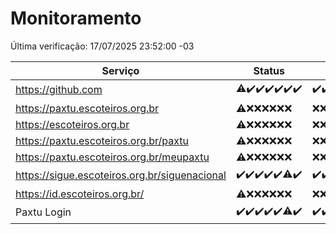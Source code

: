 # Monitoramento

Última verificação: 17/07/2025 23:52:00 -03

|Serviço|Status|Últimas 24h|
|---|---|---|
|https://github.com|<span title="2025-07-11: OK=22, Falhas=1">⚠️</span><span title="2025-07-12: OK=23">✔️</span><span title="2025-07-13: OK=23">✔️</span><span title="2025-07-14: OK=23">✔️</span><span title="2025-07-15: OK=23">✔️</span><span title="2025-07-16: OK=23">✔️</span><span title="2025-07-17: OK=2">✔️</span>|<span title="17/07/2025 00:52:00 -03 : 200">✔️</span><span title="17/07/2025 01:28:00 -03 : 200">✔️</span><span title="17/07/2025 02:16:00 -03 : 200">✔️</span><span title="17/07/2025 03:15:00 -03 : 200">✔️</span><span title="17/07/2025 04:13:00 -03 : 200">✔️</span><span title="17/07/2025 05:14:00 -03 : 200">✔️</span><span title="17/07/2025 06:14:00 -03 : 200">✔️</span><span title="17/07/2025 07:11:00 -03 : 200">✔️</span><span title="17/07/2025 08:09:00 -03 : 200">✔️</span><span title="17/07/2025 09:19:00 -03 : 200">✔️</span><span title="17/07/2025 10:29:00 -03 : 200">✔️</span><span title="17/07/2025 11:09:00 -03 : 200">✔️</span><span title="17/07/2025 12:10:00 -03 : 200">✔️</span><span title="17/07/2025 13:12:00 -03 : 200">✔️</span><span title="17/07/2025 14:10:00 -03 : 200">✔️</span><span title="17/07/2025 15:14:00 -03 : 200">✔️</span><span title="17/07/2025 16:10:00 -03 : 200">✔️</span><span title="17/07/2025 17:11:00 -03 : 200">✔️</span><span title="17/07/2025 18:09:00 -03 : 200">✔️</span><span title="17/07/2025 19:10:00 -03 : 200">✔️</span><span title="17/07/2025 20:10:00 -03 : 200">✔️</span><span title="17/07/2025 21:52:00 -03 : 200">✔️</span><span title="17/07/2025 23:52:00 -03 : 200">✔️</span>|
|https://paxtu.escoteiros.org.br|<span title="2025-07-11: OK=17, Falhas=6">⚠️</span><span title="2025-07-12: Falhas=23">❌</span><span title="2025-07-13: Falhas=23">❌</span><span title="2025-07-14: Falhas=23">❌</span><span title="2025-07-15: Falhas=23">❌</span><span title="2025-07-16: Falhas=23">❌</span><span title="2025-07-17: Falhas=2">❌</span>|<span title="17/07/2025 00:52:00 -03 : 403">❌</span><span title="17/07/2025 01:28:00 -03 : 403">❌</span><span title="17/07/2025 02:16:00 -03 : 403">❌</span><span title="17/07/2025 03:15:00 -03 : 403">❌</span><span title="17/07/2025 04:13:00 -03 : 403">❌</span><span title="17/07/2025 05:14:00 -03 : 403">❌</span><span title="17/07/2025 06:14:00 -03 : 403">❌</span><span title="17/07/2025 07:11:00 -03 : 403">❌</span><span title="17/07/2025 08:09:00 -03 : 403">❌</span><span title="17/07/2025 09:19:00 -03 : 403">❌</span><span title="17/07/2025 10:29:00 -03 : 403">❌</span><span title="17/07/2025 11:09:00 -03 : 403">❌</span><span title="17/07/2025 12:10:00 -03 : 403">❌</span><span title="17/07/2025 13:12:00 -03 : 403">❌</span><span title="17/07/2025 14:10:00 -03 : 403">❌</span><span title="17/07/2025 15:14:00 -03 : 403">❌</span><span title="17/07/2025 16:10:00 -03 : 403">❌</span><span title="17/07/2025 17:11:00 -03 : 403">❌</span><span title="17/07/2025 18:09:00 -03 : 403">❌</span><span title="17/07/2025 19:10:00 -03 : 403">❌</span><span title="17/07/2025 20:10:00 -03 : 403">❌</span><span title="17/07/2025 21:52:00 -03 : 403">❌</span><span title="17/07/2025 23:52:00 -03 : 403">❌</span>|
|https://escoteiros.org.br|<span title="2025-07-11: OK=16, Falhas=7">⚠️</span><span title="2025-07-12: Falhas=23">❌</span><span title="2025-07-13: Falhas=23">❌</span><span title="2025-07-14: Falhas=23">❌</span><span title="2025-07-15: Falhas=23">❌</span><span title="2025-07-16: Falhas=23">❌</span><span title="2025-07-17: Falhas=2">❌</span>|<span title="17/07/2025 00:52:00 -03 : 403">❌</span><span title="17/07/2025 01:28:00 -03 : 403">❌</span><span title="17/07/2025 02:16:00 -03 : 403">❌</span><span title="17/07/2025 03:15:00 -03 : 403">❌</span><span title="17/07/2025 04:13:00 -03 : 403">❌</span><span title="17/07/2025 05:14:00 -03 : 403">❌</span><span title="17/07/2025 06:14:00 -03 : 403">❌</span><span title="17/07/2025 07:11:00 -03 : 403">❌</span><span title="17/07/2025 08:09:00 -03 : 403">❌</span><span title="17/07/2025 09:19:00 -03 : 403">❌</span><span title="17/07/2025 10:29:00 -03 : 403">❌</span><span title="17/07/2025 11:09:00 -03 : 403">❌</span><span title="17/07/2025 12:10:00 -03 : 403">❌</span><span title="17/07/2025 13:12:00 -03 : 403">❌</span><span title="17/07/2025 14:10:00 -03 : 403">❌</span><span title="17/07/2025 15:14:00 -03 : 403">❌</span><span title="17/07/2025 16:10:00 -03 : 403">❌</span><span title="17/07/2025 17:11:00 -03 : 403">❌</span><span title="17/07/2025 18:09:00 -03 : 403">❌</span><span title="17/07/2025 19:10:00 -03 : 403">❌</span><span title="17/07/2025 20:10:00 -03 : 403">❌</span><span title="17/07/2025 21:52:00 -03 : 403">❌</span><span title="17/07/2025 23:52:00 -03 : 403">❌</span>|
|https://paxtu.escoteiros.org.br/paxtu|<span title="2025-07-11: OK=17, Falhas=6">⚠️</span><span title="2025-07-12: Falhas=23">❌</span><span title="2025-07-13: Falhas=23">❌</span><span title="2025-07-14: Falhas=23">❌</span><span title="2025-07-15: Falhas=23">❌</span><span title="2025-07-16: Falhas=23">❌</span><span title="2025-07-17: Falhas=2">❌</span>|<span title="17/07/2025 00:52:00 -03 : 403">❌</span><span title="17/07/2025 01:28:00 -03 : 403">❌</span><span title="17/07/2025 02:16:00 -03 : 403">❌</span><span title="17/07/2025 03:15:00 -03 : 403">❌</span><span title="17/07/2025 04:13:00 -03 : 403">❌</span><span title="17/07/2025 05:14:00 -03 : 403">❌</span><span title="17/07/2025 06:14:00 -03 : 403">❌</span><span title="17/07/2025 07:11:00 -03 : 403">❌</span><span title="17/07/2025 08:09:00 -03 : 403">❌</span><span title="17/07/2025 09:19:00 -03 : 403">❌</span><span title="17/07/2025 10:29:00 -03 : 403">❌</span><span title="17/07/2025 11:09:00 -03 : 403">❌</span><span title="17/07/2025 12:10:00 -03 : 403">❌</span><span title="17/07/2025 13:12:00 -03 : 403">❌</span><span title="17/07/2025 14:10:00 -03 : 403">❌</span><span title="17/07/2025 15:14:00 -03 : 403">❌</span><span title="17/07/2025 16:10:00 -03 : 403">❌</span><span title="17/07/2025 17:11:00 -03 : 403">❌</span><span title="17/07/2025 18:09:00 -03 : 403">❌</span><span title="17/07/2025 19:10:00 -03 : 403">❌</span><span title="17/07/2025 20:10:00 -03 : 403">❌</span><span title="17/07/2025 21:52:00 -03 : 403">❌</span><span title="17/07/2025 23:52:00 -03 : 403">❌</span>|
|https://paxtu.escoteiros.org.br/meupaxtu|<span title="2025-07-11: OK=17, Falhas=6">⚠️</span><span title="2025-07-12: Falhas=23">❌</span><span title="2025-07-13: Falhas=23">❌</span><span title="2025-07-14: Falhas=23">❌</span><span title="2025-07-15: Falhas=23">❌</span><span title="2025-07-16: Falhas=23">❌</span><span title="2025-07-17: Falhas=2">❌</span>|<span title="17/07/2025 00:52:00 -03 : 403">❌</span><span title="17/07/2025 01:28:00 -03 : 403">❌</span><span title="17/07/2025 02:16:00 -03 : 403">❌</span><span title="17/07/2025 03:15:00 -03 : 403">❌</span><span title="17/07/2025 04:13:00 -03 : 403">❌</span><span title="17/07/2025 05:14:00 -03 : 403">❌</span><span title="17/07/2025 06:14:00 -03 : 403">❌</span><span title="17/07/2025 07:11:00 -03 : 403">❌</span><span title="17/07/2025 08:09:00 -03 : 403">❌</span><span title="17/07/2025 09:19:00 -03 : 403">❌</span><span title="17/07/2025 10:29:00 -03 : 403">❌</span><span title="17/07/2025 11:09:00 -03 : 403">❌</span><span title="17/07/2025 12:10:00 -03 : 403">❌</span><span title="17/07/2025 13:12:00 -03 : 403">❌</span><span title="17/07/2025 14:10:00 -03 : 403">❌</span><span title="17/07/2025 15:14:00 -03 : 403">❌</span><span title="17/07/2025 16:10:00 -03 : 403">❌</span><span title="17/07/2025 17:11:00 -03 : 403">❌</span><span title="17/07/2025 18:09:00 -03 : 403">❌</span><span title="17/07/2025 19:10:00 -03 : 403">❌</span><span title="17/07/2025 20:10:00 -03 : 403">❌</span><span title="17/07/2025 21:52:00 -03 : 403">❌</span><span title="17/07/2025 23:52:00 -03 : 403">❌</span>|
|https://sigue.escoteiros.org.br/siguenacional|<span title="2025-07-11: OK=23">✔️</span><span title="2025-07-12: OK=23">✔️</span><span title="2025-07-13: OK=23">✔️</span><span title="2025-07-14: OK=23">✔️</span><span title="2025-07-15: OK=23">✔️</span><span title="2025-07-16: OK=22, Falhas=1">⚠️</span><span title="2025-07-17: OK=2">✔️</span>|<span title="17/07/2025 00:52:00 -03 : 200">✔️</span><span title="17/07/2025 01:28:00 -03 : 200">✔️</span><span title="17/07/2025 02:16:00 -03 : 200">✔️</span><span title="17/07/2025 03:15:00 -03 : 200">✔️</span><span title="17/07/2025 04:13:00 -03 : 200">✔️</span><span title="17/07/2025 05:14:00 -03 : 200">✔️</span><span title="17/07/2025 06:14:00 -03 : 200">✔️</span><span title="17/07/2025 07:11:00 -03 : 200">✔️</span><span title="17/07/2025 08:09:00 -03 : 200">✔️</span><span title="17/07/2025 09:19:00 -03 : 200">✔️</span><span title="17/07/2025 10:29:00 -03 : 200">✔️</span><span title="17/07/2025 11:09:00 -03 : 200">✔️</span><span title="17/07/2025 12:10:00 -03 : 200">✔️</span><span title="17/07/2025 13:12:00 -03 : 200">✔️</span><span title="17/07/2025 14:10:00 -03 : 200">✔️</span><span title="17/07/2025 15:14:00 -03 : 200">✔️</span><span title="17/07/2025 16:10:00 -03 : 200">✔️</span><span title="17/07/2025 17:11:00 -03 : 200">✔️</span><span title="17/07/2025 18:09:00 -03 : 200">✔️</span><span title="17/07/2025 19:10:00 -03 : 200">✔️</span><span title="17/07/2025 20:10:00 -03 : 200">✔️</span><span title="17/07/2025 21:52:00 -03 : 200">✔️</span><span title="17/07/2025 23:52:00 -03 : 200">✔️</span>|
|https://id.escoteiros.org.br/|<span title="2025-07-11: OK=16, Falhas=7">⚠️</span><span title="2025-07-12: Falhas=23">❌</span><span title="2025-07-13: Falhas=23">❌</span><span title="2025-07-14: Falhas=23">❌</span><span title="2025-07-15: Falhas=23">❌</span><span title="2025-07-16: Falhas=23">❌</span><span title="2025-07-17: Falhas=2">❌</span>|<span title="17/07/2025 00:52:00 -03 : 403">❌</span><span title="17/07/2025 01:28:00 -03 : 403">❌</span><span title="17/07/2025 02:16:00 -03 : 403">❌</span><span title="17/07/2025 03:15:00 -03 : 403">❌</span><span title="17/07/2025 04:13:00 -03 : 403">❌</span><span title="17/07/2025 05:14:00 -03 : 403">❌</span><span title="17/07/2025 06:14:00 -03 : 403">❌</span><span title="17/07/2025 07:11:00 -03 : 403">❌</span><span title="17/07/2025 08:09:00 -03 : 403">❌</span><span title="17/07/2025 09:19:00 -03 : 403">❌</span><span title="17/07/2025 10:29:00 -03 : 403">❌</span><span title="17/07/2025 11:09:00 -03 : 403">❌</span><span title="17/07/2025 12:10:00 -03 : 403">❌</span><span title="17/07/2025 13:12:00 -03 : 403">❌</span><span title="17/07/2025 14:10:00 -03 : 403">❌</span><span title="17/07/2025 15:14:00 -03 : 403">❌</span><span title="17/07/2025 16:10:00 -03 : 403">❌</span><span title="17/07/2025 17:11:00 -03 : 403">❌</span><span title="17/07/2025 18:09:00 -03 : 403">❌</span><span title="17/07/2025 19:10:00 -03 : 403">❌</span><span title="17/07/2025 20:10:00 -03 : 403">❌</span><span title="17/07/2025 21:52:00 -03 : 403">❌</span><span title="17/07/2025 23:52:00 -03 : 403">❌</span>|
|Paxtu Login|<span title="2025-07-11: OK=23">✔️</span><span title="2025-07-12: OK=23">✔️</span><span title="2025-07-13: OK=23">✔️</span><span title="2025-07-14: OK=23">✔️</span><span title="2025-07-15: OK=23">✔️</span><span title="2025-07-16: OK=22, Falhas=1">⚠️</span><span title="2025-07-17: OK=2">✔️</span>|<span title="17/07/2025 00:52:00 -03 : 200">✔️</span><span title="17/07/2025 01:28:00 -03 : 200">✔️</span><span title="17/07/2025 02:16:00 -03 : 200">✔️</span><span title="17/07/2025 03:15:00 -03 : 200">✔️</span><span title="17/07/2025 04:13:00 -03 : 200">✔️</span><span title="17/07/2025 05:14:00 -03 : 200">✔️</span><span title="17/07/2025 06:14:00 -03 : 200">✔️</span><span title="17/07/2025 07:11:00 -03 : 200">✔️</span><span title="17/07/2025 08:09:00 -03 : 200">✔️</span><span title="17/07/2025 09:19:00 -03 : 200">✔️</span><span title="17/07/2025 10:29:00 -03 : 200">✔️</span><span title="17/07/2025 11:09:00 -03 : 200">✔️</span><span title="17/07/2025 12:10:00 -03 : 200">✔️</span><span title="17/07/2025 13:12:00 -03 : 200">✔️</span><span title="17/07/2025 14:10:00 -03 : 200">✔️</span><span title="17/07/2025 15:14:00 -03 : 200">✔️</span><span title="17/07/2025 16:10:00 -03 : 200">✔️</span><span title="17/07/2025 17:11:00 -03 : 200">✔️</span><span title="17/07/2025 18:09:00 -03 : 200">✔️</span><span title="17/07/2025 19:10:00 -03 : 200">✔️</span><span title="17/07/2025 20:10:00 -03 : 200">✔️</span><span title="17/07/2025 21:52:00 -03 : 200">✔️</span><span title="17/07/2025 23:52:00 -03 : 200">✔️</span>|
